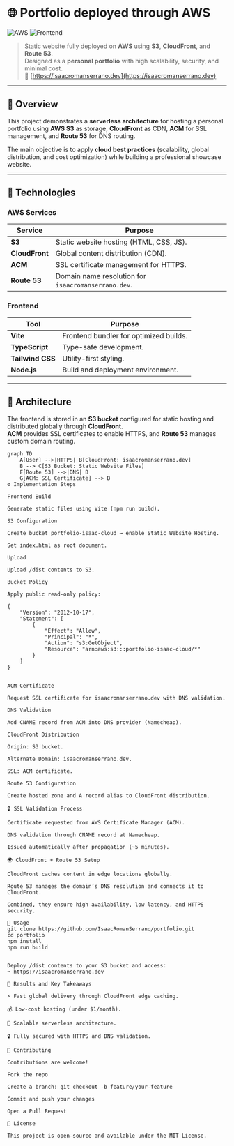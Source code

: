# 🌐 Portfolio deployed through AWS
![AWS](https://img.shields.io/badge/AWS-CloudFront%20%7C%20S3%20%7C%20ACM%20%7C%20Route%2053-orange?logo=amazonaws)
![Frontend](https://img.shields.io/badge/Frontend-Vite%20%7C%20TypeScript%20%7C%20Tailwind-blue?logo=vite)

> Static website fully deployed on **AWS** using **S3**, **CloudFront**, and **Route 53**.  
> Designed as a **personal portfolio** with high scalability, security, and minimal cost.  
> 🔗 [https://isaacromanserrano.dev](https://isaacromanserrano.dev)

---

## 📘 Overview
This project demonstrates a **serverless architecture** for hosting a personal portfolio using **AWS S3** as storage, **CloudFront** as CDN, **ACM** for SSL management, and **Route 53** for DNS routing.

The main objective is to apply **cloud best practices** (scalability, global distribution, and cost optimization) while building a professional showcase website.

---

## 🧰 Technologies

### **AWS Services**
| Service | Purpose |
|----------|----------|
| **S3** | Static website hosting (HTML, CSS, JS). |
| **CloudFront** | Global content distribution (CDN). |
| **ACM** | SSL certificate management for HTTPS. |
| **Route 53** | Domain name resolution for `isaacromanserrano.dev`. |

### **Frontend**
| Tool | Purpose |
|------|----------|
| **Vite** | Frontend bundler for optimized builds. |
| **TypeScript** | Type-safe development. |
| **Tailwind CSS** | Utility-first styling. |
| **Node.js** | Build and deployment environment. |

---

## 🧱 Architecture

The frontend is stored in an **S3 bucket** configured for static hosting and distributed globally through **CloudFront**.  
**ACM** provides SSL certificates to enable HTTPS, and **Route 53** manages custom domain routing.

```mermaid
graph TD
    A[User] -->|HTTPS| B[CloudFront: isaacromanserrano.dev]
    B --> C[S3 Bucket: Static Website Files]
    F[Route 53] -->|DNS| B
    G[ACM: SSL Certificate] --> B
⚙️ Implementation Steps

Frontend Build

Generate static files using Vite (npm run build).

S3 Configuration

Create bucket portfolio-isaac-cloud → enable Static Website Hosting.

Set index.html as root document.

Upload

Upload /dist contents to S3.

Bucket Policy

Apply public read-only policy:

{
    "Version": "2012-10-17",
    "Statement": [
        {
            "Effect": "Allow",
            "Principal": "*",
            "Action": "s3:GetObject",
            "Resource": "arn:aws:s3:::portfolio-isaac-cloud/*"
        }
    ]
}


ACM Certificate

Request SSL certificate for isaacromanserrano.dev with DNS validation.

DNS Validation

Add CNAME record from ACM into DNS provider (Namecheap).

CloudFront Distribution

Origin: S3 bucket.

Alternate Domain: isaacromanserrano.dev.

SSL: ACM certificate.

Route 53 Configuration

Create hosted zone and A record alias to CloudFront distribution.

🔒 SSL Validation Process

Certificate requested from AWS Certificate Manager (ACM).

DNS validation through CNAME record at Namecheap.

Issued automatically after propagation (~5 minutes).

🌍 CloudFront + Route 53 Setup

CloudFront caches content in edge locations globally.

Route 53 manages the domain’s DNS resolution and connects it to CloudFront.

Combined, they ensure high availability, low latency, and HTTPS security.

🚀 Usage
git clone https://github.com/IsaacRomanSerrano/portfolio.git
cd portfolio
npm install
npm run build


Deploy /dist contents to your S3 bucket and access:
➡️ https://isaacromanserrano.dev

🧾 Results and Key Takeaways

⚡ Fast global delivery through CloudFront edge caching.

💰 Low-cost hosting (under $1/month).

🧩 Scalable serverless architecture.

🔒 Fully secured with HTTPS and DNS validation.

🤝 Contributing

Contributions are welcome!

Fork the repo

Create a branch: git checkout -b feature/your-feature

Commit and push your changes

Open a Pull Request

📜 License

This project is open-source and available under the MIT License.
